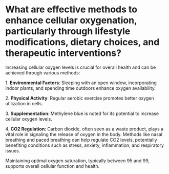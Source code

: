 # What are effective methods to enhance cellular oxygenation, particularly through lifestyle modifications, dietary choices, and therapeutic interventions?

Increasing cellular oxygen levels is crucial for overall health and can be achieved through various methods:

1\. **Environmental Factors**: Sleeping with an open window, incorporating indoor plants, and spending time outdoors enhance oxygen availability.

2\. **Physical Activity**: Regular aerobic exercise promotes better oxygen utilization in cells.

3\. **Supplementation**: Methylene blue is noted for its potential to increase cellular oxygen levels.

4\. **CO2 Regulation**: Carbon dioxide, often seen as a waste product, plays a vital role in signaling the release of oxygen in the body. Methods like nasal breathing and paced breathing can help regulate CO2 levels, potentially benefiting conditions such as stress, anxiety, inflammation, and respiratory issues.

Maintaining optimal oxygen saturation, typically between 95 and 99, supports overall cellular function and health.